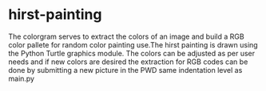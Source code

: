 # hirst-painting
The colorgram serves to extract the colors of an image and build a RGB color pallete for random color painting use.The hirst painting is drawn using the Python Turtle graphics module. The colors can be adjusted as per user needs and if new colors are desired the extraction for RGB codes can be done by submitting a new picture in the PWD same indentation level as main.py
